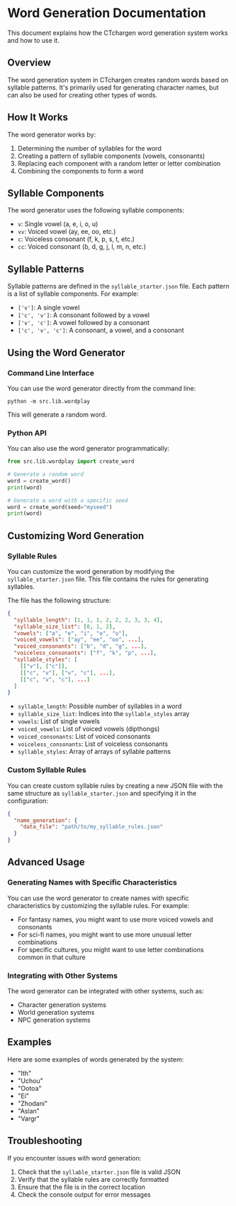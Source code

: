 # Word Generation Documentation

This document explains how the CTchargen word generation system works and how to use it.

## Overview

The word generation system in CTchargen creates random words based on syllable patterns. It's primarily used for generating character names, but can also be used for creating other types of words.

## How It Works

The word generator works by:

1. Determining the number of syllables for the word
2. Creating a pattern of syllable components (vowels, consonants)
3. Replacing each component with a random letter or letter combination
4. Combining the components to form a word

## Syllable Components

The word generator uses the following syllable components:

- `v`: Single vowel (a, e, i, o, u)
- `vv`: Voiced vowel (ay, ee, oo, etc.)
- `c`: Voiceless consonant (f, k, p, s, t, etc.)
- `cc`: Voiced consonant (b, d, g, j, l, m, n, etc.)

## Syllable Patterns

Syllable patterns are defined in the `syllable_starter.json` file. Each pattern is a list of syllable components. For example:

- `['v']`: A single vowel
- `['c', 'v']`: A consonant followed by a vowel
- `['v', 'c']`: A vowel followed by a consonant
- `['c', 'v', 'c']`: A consonant, a vowel, and a consonant

## Using the Word Generator

### Command Line Interface

You can use the word generator directly from the command line:

```
python -m src.lib.wordplay
```

This will generate a random word.

### Python API

You can also use the word generator programmatically:

```python
from src.lib.wordplay import create_word

# Generate a random word
word = create_word()
print(word)

# Generate a word with a specific seed
word = create_word(seed="myseed")
print(word)
```

## Customizing Word Generation

### Syllable Rules

You can customize the word generation by modifying the `syllable_starter.json` file. This file contains the rules for generating syllables.

The file has the following structure:

```json
{
  "syllable_length": [1, 1, 1, 2, 2, 2, 3, 3, 4],
  "syllable_size_list": [0, 1, 2],
  "vowels": ["a", "e", "i", "o", "u"],
  "voiced_vowels": ["ay", "ee", "oo", ...],
  "voiced_consonants": ["b", "d", "g", ...],
  "voiceless_consonants": ["f", "k", "p", ...],
  "syllable_styles": [
    [["v"], ["c"]],
    [["c", "v"], ["v", "c"], ...],
    [["c", "v", "c"], ...]
  ]
}
```

- `syllable_length`: Possible number of syllables in a word
- `syllable_size_list`: Indices into the `syllable_styles` array
- `vowels`: List of single vowels
- `voiced_vowels`: List of voiced vowels (dipthongs)
- `voiced_consonants`: List of voiced consonants
- `voiceless_consonants`: List of voiceless consonants
- `syllable_styles`: Array of arrays of syllable patterns

### Custom Syllable Rules

You can create custom syllable rules by creating a new JSON file with the same structure as `syllable_starter.json` and specifying it in the configuration:

```json
{
  "name_generation": {
    "data_file": "path/to/my_syllable_rules.json"
  }
}
```

## Advanced Usage

### Generating Names with Specific Characteristics

You can use the word generator to create names with specific characteristics by customizing the syllable rules. For example:

- For fantasy names, you might want to use more voiced vowels and consonants
- For sci-fi names, you might want to use more unusual letter combinations
- For specific cultures, you might want to use letter combinations common in that culture

### Integrating with Other Systems

The word generator can be integrated with other systems, such as:

- Character generation systems
- World generation systems
- NPC generation systems

## Examples

Here are some examples of words generated by the system:

- "Ith"
- "Uchou"
- "Ootoa"
- "Ei"
- "Zhodani"
- "Aslan"
- "Vargr"

## Troubleshooting

If you encounter issues with word generation:

1. Check that the `syllable_starter.json` file is valid JSON
2. Verify that the syllable rules are correctly formatted
3. Ensure that the file is in the correct location
4. Check the console output for error messages
